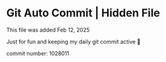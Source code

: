 # Git Auto Commit | Hidden File

This file was added Feb 12, 2025

Just for fun and keeping my daily git commit active 🤪

commit number: 1028011
